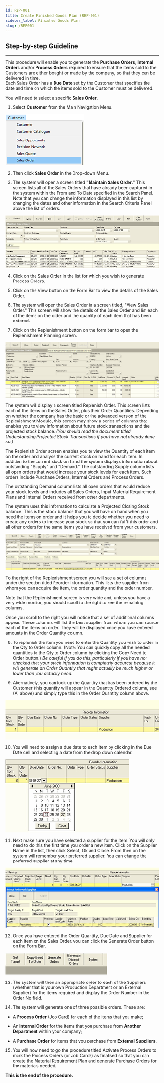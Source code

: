 ```yaml
---
id: REP-001
title: Create Finished Goods Plan (REP-001)
sidebar_label: Finished Goods Plan
slug: /REP001
---  
```

## Step-by-step Guideline
___  

This procedure will enable you to generate the **Purchase Orders**,
**Internal Orders** and/or **Process Orders** required to ensure that the items
sold to the Customers are either bought or made by the company, so
that they can be delivered in time.  
Each Sales Order has a **Due Date** set by the Customer that specifies the date and time on which the items sold to the Customer must be delivered.

You will need to select a specific **Sales Order**.  

1.  Select **Customer** from the Main Navigation Menu.  
   
![](../static/img/docs/REP-001/image02.png)  

2.  Then click **Sales Order** in the Drop-down Menu.

3.  The system will open a screen titled **"Maintain Sales Order."** This
    screen lists all of the Sales Orders that have already been captured
    in the system within the From and To Date specified in the Search
    Panel. Note that you can change the information displayed in this
    list by changing the dates and other information in the Search
    Criteria Panel above the list of orders.  

![](../static/img/docs/REP-001/image3.jpg)  

4.  Click on the Sales Order in the list for which you wish to generate
    Process Orders.  

5.  Click on the View button on the Form Bar to view the details of the
    Sales Order.  

6.  The system will open the Sales Order in a screen titled, "View Sales
    Order." This screen will show the details of the Sales Order and
    list each of the items on the order and the quantity of each item
    that has been ordered.  

7.  Click on the Replenishment button on the form bar to open the
    Replenishment Planning screen.  

![](../static/img/docs/REP-001/image5.png)  

The system will display a screen titled Replenish Order. This screen
lists each of the items on the Sales Order, plus their Order
Quantities. Depending on whether the company has the basic or the
advanced version of the Replenishment Module, this screen may show a
series of columns that enables you to view information about future
stock transactions and the projected stock balance. *(You should read
the document titled Understanding Projected Stock Transactions if you
have not already done so.)*  

The Replenish Order screen enables you to view the Quantity of each
item on the order and analyse the current stock on hand for each item.
In addition to the current stock on hand the system displays
information about outstanding "Supply" and "Demand." The outstanding
Supply column lists all open orders that would increase your stock
levels for each item. Such orders include Purchase Orders, Internal
Orders and Process Orders.  

The outstanding Demand column lists all open orders that would reduce
your stock levels and includes all Sales Orders, Input Material
Requirement Plans and Internal Orders received from other departments.  

The system uses this information to calculate a Projected Closing
Stock balance. This is the stock balance that you will have on hand
when you need the items on order and it helps you to decide whether
you need to create any orders to increase your stock so that you can
fulfil this order and all other orders for the same items you have
received from your customers.  

![](../static/img/docs/REP-001/image7.png)  

To the right of the Replenishment screen you will see a set of columns
under the section titled Reorder Information. This lists the supplier
from whom you can acquire the item, the order quantity and the order
number.  

Note that the Replenishment screen is very wide and, unless you have a
very wide monitor, you should scroll to the right to see the remaining
columns.  

Once you scroll to the right you will notice that a set of additional
columns appear. These columns will list the best supplier from whom
you can source each of the items on order. They will be displayed once
you have entered amounts in the Order Quantity column.  

8.  To replenish the item you need to enter the Quantity you wish to
    order in the Qty to Order column. (Note: You can quickly copy all
    the needed quantities to the Qty to Order column by clicking the
    Copy Need to Order button.) *Be careful if you do this, particularly
    if you have not checked that your stock information is completely
    accurate because it will generate an Order Quantity that might
    actually be much higher or lower than you actually need.*  

9.  Alternatively, you can look up the Quantity that has been ordered by
    the Customer (this quantity will appear in the Quantity Ordered
    column, see (A) above) and simply type this in the Order Quantity
    column above.  

![](../static/img/docs/REP-001/image8.jpg)  

10.  You will need to assign a due date to each item by clicking in the
    Due Date cell and selecting a date from the drop down calendar.  

![](../static/img/docs/REP-001/image10.jpg)  

11. Next make sure you have selected a supplier for the item. You will
    only need to do this the first time you order a new item. Click on
    the Supplier Name in the list, then click Select, Ok and Close. From
    then on the system will remember your preferred supplier. You can
    change the preferred supplier at any time.  

![](../static/img/docs/REP-001/image12.jpg)  

12. Once you have entered the Order Quantity, Due Date and Supplier for
    each item on the Sales Order, you can click the Generate Order
    button on the Form Bar.  

![](../static/img/docs/REP-001/image14.jpg)  

13. The system will then an appropriate order to each of the Suppliers
    (whether that is your own Production Department or an External
    Supplier) for the items required and display the Order Number in the
    Order No field.  

14. The system will generate one of three possible orders. These are:

-   A **Process Order** (Job Card) for each of the items that you make;  

-   An **Internal Order** for the items that you purchase from **Another
    Department** within your company;  

-   A **Purchase Order** for items that you purchase from **External
    Suppliers**.  

15. You will now need to go the procedure titled Activate Process
Orders to mark the Process Orders (or Job Cards) as finalised so that
you can create the Material Requirement Plan and generate Purchase
Orders for the materials needed.

**This is the end of the procedure.**
